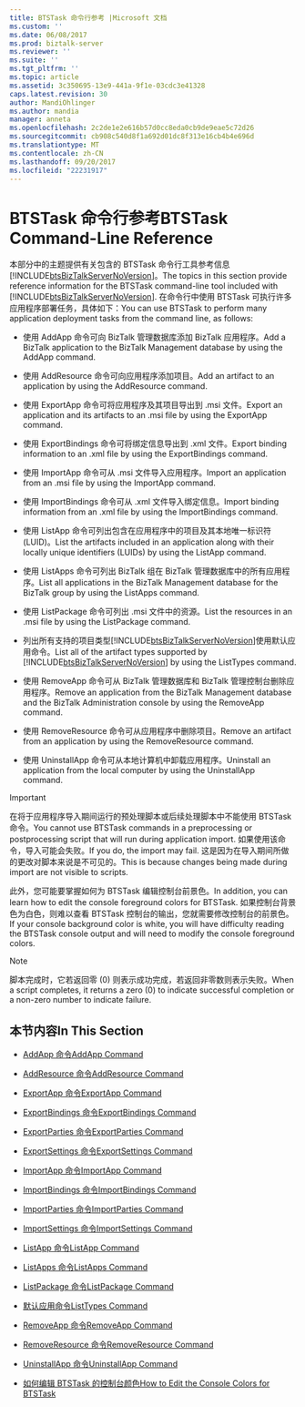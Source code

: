 ```yaml
---
title: BTSTask 命令行参考 |Microsoft 文档
ms.custom: ''
ms.date: 06/08/2017
ms.prod: biztalk-server
ms.reviewer: ''
ms.suite: ''
ms.tgt_pltfrm: ''
ms.topic: article
ms.assetid: 3c350695-13e9-441a-9f1e-03cdc3e41328
caps.latest.revision: 30
author: MandiOhlinger
ms.author: mandia
manager: anneta
ms.openlocfilehash: 2c2de1e2e616b57d0cc8eda0cb9de9eae5c72d26
ms.sourcegitcommit: cb908c540d8f1a692d01dc8f313e16cb4b4e696d
ms.translationtype: MT
ms.contentlocale: zh-CN
ms.lasthandoff: 09/20/2017
ms.locfileid: "22231917"
---
```

# <a name="btstask-command-line-reference"></a><span data-ttu-id="67f82-102">BTSTask 命令行参考</span><span class="sxs-lookup"><span data-stu-id="67f82-102">BTSTask Command-Line Reference</span></span>
<span data-ttu-id="67f82-103">本部分中的主题提供有关包含的 BTSTask 命令行工具参考信息[!INCLUDE[btsBizTalkServerNoVersion](../includes/btsbiztalkservernoversion-md.md)]。</span><span class="sxs-lookup"><span data-stu-id="67f82-103">The topics in this section provide reference information for the BTSTask command-line tool included with [!INCLUDE[btsBizTalkServerNoVersion](../includes/btsbiztalkservernoversion-md.md)].</span></span> <span data-ttu-id="67f82-104">在命令行中使用 BTSTask 可执行许多应用程序部署任务，具体如下：</span><span class="sxs-lookup"><span data-stu-id="67f82-104">You can use BTSTask to perform many application deployment tasks from the command line, as follows:</span></span>  
  
-   <span data-ttu-id="67f82-105">使用 AddApp 命令可向 BizTalk 管理数据库添加 BizTalk 应用程序。</span><span class="sxs-lookup"><span data-stu-id="67f82-105">Add a BizTalk application to the BizTalk Management database by using the AddApp command.</span></span>  
  
-   <span data-ttu-id="67f82-106">使用 AddResource 命令可向应用程序添加项目。</span><span class="sxs-lookup"><span data-stu-id="67f82-106">Add an artifact to an application by using the AddResource command.</span></span>  
  
-   <span data-ttu-id="67f82-107">使用 ExportApp 命令可将应用程序及其项目导出到 .msi 文件。</span><span class="sxs-lookup"><span data-stu-id="67f82-107">Export an application and its artifacts to an .msi file by using the ExportApp command.</span></span>  
  
-   <span data-ttu-id="67f82-108">使用 ExportBindings 命令可将绑定信息导出到 .xml 文件。</span><span class="sxs-lookup"><span data-stu-id="67f82-108">Export binding information to an .xml file by using the ExportBindings command.</span></span>  
  
-   <span data-ttu-id="67f82-109">使用 ImportApp 命令可从 .msi 文件导入应用程序。</span><span class="sxs-lookup"><span data-stu-id="67f82-109">Import an application from an .msi file by using the ImportApp command.</span></span>  
  
-   <span data-ttu-id="67f82-110">使用 ImportBindings 命令可从 .xml 文件导入绑定信息。</span><span class="sxs-lookup"><span data-stu-id="67f82-110">Import binding information from an .xml file by using the ImportBindings command.</span></span>  
  
-   <span data-ttu-id="67f82-111">使用 ListApp 命令可列出包含在应用程序中的项目及其本地唯一标识符 (LUID)。</span><span class="sxs-lookup"><span data-stu-id="67f82-111">List the artifacts included in an application along with their locally unique identifiers (LUIDs) by using the ListApp command.</span></span>  
  
-   <span data-ttu-id="67f82-112">使用 ListApps 命令可列出 BizTalk 组在 BizTalk 管理数据库中的所有应用程序。</span><span class="sxs-lookup"><span data-stu-id="67f82-112">List all applications in the BizTalk Management database for the BizTalk group by using the ListApps command.</span></span>  
  
-   <span data-ttu-id="67f82-113">使用 ListPackage 命令可列出 .msi 文件中的资源。</span><span class="sxs-lookup"><span data-stu-id="67f82-113">List the resources in an .msi file by using the ListPackage command.</span></span>  
  
-   <span data-ttu-id="67f82-114">列出所有支持的项目类型[!INCLUDE[btsBizTalkServerNoVersion](../includes/btsbiztalkservernoversion-md.md)]使用默认应用命令。</span><span class="sxs-lookup"><span data-stu-id="67f82-114">List all of the artifact types supported by [!INCLUDE[btsBizTalkServerNoVersion](../includes/btsbiztalkservernoversion-md.md)] by using the ListTypes command.</span></span>  
  
-   <span data-ttu-id="67f82-115">使用 RemoveApp 命令可从 BizTalk 管理数据库和 BizTalk 管理控制台删除应用程序。</span><span class="sxs-lookup"><span data-stu-id="67f82-115">Remove an application from the BizTalk Management database and the BizTalk Administration console by using the RemoveApp command.</span></span>  
  
-   <span data-ttu-id="67f82-116">使用 RemoveResource 命令可从应用程序中删除项目。</span><span class="sxs-lookup"><span data-stu-id="67f82-116">Remove an artifact from an application by using the RemoveResource command.</span></span>  
  
-   <span data-ttu-id="67f82-117">使用 UninstallApp 命令可从本地计算机中卸载应用程序。</span><span class="sxs-lookup"><span data-stu-id="67f82-117">Uninstall an application from the local computer by using the UninstallApp command.</span></span>  
  
> [!IMPORTANT]
>  <span data-ttu-id="67f82-118">在将于应用程序导入期间运行的预处理脚本或后续处理脚本中不能使用 BTSTask 命令。</span><span class="sxs-lookup"><span data-stu-id="67f82-118">You cannot use BTSTask commands in a preprocessing or postprocessing script that will run during application import.</span></span> <span data-ttu-id="67f82-119">如果使用该命令，导入可能会失败。</span><span class="sxs-lookup"><span data-stu-id="67f82-119">If you do, the import may fail.</span></span> <span data-ttu-id="67f82-120">这是因为在导入期间所做的更改对脚本来说是不可见的。</span><span class="sxs-lookup"><span data-stu-id="67f82-120">This is because changes being made during import are not visible to scripts.</span></span>  
  
 <span data-ttu-id="67f82-121">此外，您可能要掌握如何为 BTSTask 编辑控制台前景色。</span><span class="sxs-lookup"><span data-stu-id="67f82-121">In addition, you can learn how to edit the console foreground colors for BTSTask.</span></span> <span data-ttu-id="67f82-122">如果控制台背景色为白色，则难以查看 BTSTask 控制台的输出，您就需要修改控制台的前景色。</span><span class="sxs-lookup"><span data-stu-id="67f82-122">If your console background color is white, you will have difficulty reading the BTSTask console output and will need to modify the console foreground colors.</span></span>  
  
> [!NOTE]
>  <span data-ttu-id="67f82-123">脚本完成时，它若返回零 (0) 则表示成功完成，若返回非零数则表示失败。</span><span class="sxs-lookup"><span data-stu-id="67f82-123">When a script completes, it returns a zero (0) to indicate successful completion or a non-zero number to indicate failure.</span></span>  
  
## <a name="in-this-section"></a><span data-ttu-id="67f82-124">本节内容</span><span class="sxs-lookup"><span data-stu-id="67f82-124">In This Section</span></span>  
  
-   [<span data-ttu-id="67f82-125">AddApp 命令</span><span class="sxs-lookup"><span data-stu-id="67f82-125">AddApp Command</span></span>](../core/addapp-command.md)  
  
-   [<span data-ttu-id="67f82-126">AddResource 命令</span><span class="sxs-lookup"><span data-stu-id="67f82-126">AddResource Command</span></span>](../core/addresource-command.md)  
  
-   [<span data-ttu-id="67f82-127">ExportApp 命令</span><span class="sxs-lookup"><span data-stu-id="67f82-127">ExportApp Command</span></span>](../core/exportapp-command.md)  
  
-   [<span data-ttu-id="67f82-128">ExportBindings 命令</span><span class="sxs-lookup"><span data-stu-id="67f82-128">ExportBindings Command</span></span>](../core/exportbindings-command.md)  

- [<span data-ttu-id="67f82-129">ExportParties 命令</span><span class="sxs-lookup"><span data-stu-id="67f82-129">ExportParties Command</span></span>](../core/exportparties-command.md)

- [<span data-ttu-id="67f82-130">ExportSettings 命令</span><span class="sxs-lookup"><span data-stu-id="67f82-130">ExportSettings Command</span></span>](../core/exportsettings-command.md)
  
-   [<span data-ttu-id="67f82-131">ImportApp 命令</span><span class="sxs-lookup"><span data-stu-id="67f82-131">ImportApp Command</span></span>](../core/importapp-command.md)  
  
-   [<span data-ttu-id="67f82-132">ImportBindings 命令</span><span class="sxs-lookup"><span data-stu-id="67f82-132">ImportBindings Command</span></span>](../core/importbindings-command.md)  

- [<span data-ttu-id="67f82-133">ImportParties 命令</span><span class="sxs-lookup"><span data-stu-id="67f82-133">ImportParties Command</span></span>](../core/importparties-command.md)

- [<span data-ttu-id="67f82-134">ImportSettings 命令</span><span class="sxs-lookup"><span data-stu-id="67f82-134">ImportSettings Command</span></span>](../core/importsettings-command.md)
  
-   [<span data-ttu-id="67f82-135">ListApp 命令</span><span class="sxs-lookup"><span data-stu-id="67f82-135">ListApp Command</span></span>](../core/listapp-command.md)  
  
-   [<span data-ttu-id="67f82-136">ListApps 命令</span><span class="sxs-lookup"><span data-stu-id="67f82-136">ListApps Command</span></span>](../core/listapps-command.md)  
  
-   [<span data-ttu-id="67f82-137">ListPackage 命令</span><span class="sxs-lookup"><span data-stu-id="67f82-137">ListPackage Command</span></span>](../core/listpackage-command.md)  
  
-   [<span data-ttu-id="67f82-138">默认应用命令</span><span class="sxs-lookup"><span data-stu-id="67f82-138">ListTypes Command</span></span>](../core/listtypes-command.md)  
  
-   [<span data-ttu-id="67f82-139">RemoveApp 命令</span><span class="sxs-lookup"><span data-stu-id="67f82-139">RemoveApp Command</span></span>](../core/removeapp-command.md)  
  
-   [<span data-ttu-id="67f82-140">RemoveResource 命令</span><span class="sxs-lookup"><span data-stu-id="67f82-140">RemoveResource Command</span></span>](../core/removeresource-command.md)  
  
-   [<span data-ttu-id="67f82-141">UninstallApp 命令</span><span class="sxs-lookup"><span data-stu-id="67f82-141">UninstallApp Command</span></span>](../core/uninstallapp-command.md)  
  
-   [<span data-ttu-id="67f82-142">如何编辑 BTSTask 的控制台颜色</span><span class="sxs-lookup"><span data-stu-id="67f82-142">How to Edit the Console Colors for BTSTask</span></span>](../core/how-to-edit-the-console-colors-for-btstask.md)